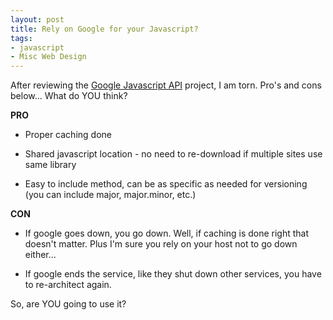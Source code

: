 ```yaml
---
layout: post
title: Rely on Google for your Javascript?
tags:
- javascript
- Misc Web Design
---
```

After reviewing the [Google Javascript API](http://code.google.com/apis/ajaxlibs/) project, I am torn.  Pro's and cons below... What do YOU think?

**PRO**

  * Proper caching done

  * Shared javascript location - no need to re-download if multiple sites use same library

  * Easy to include method, can be as specific as needed for versioning (you can include major, major.minor, etc.)

**CON**

  * If google goes down, you go down.  Well, if caching is done right that doesn't matter. Plus I'm sure you rely on your host not to go down either...

  * If google ends the service, like they shut down other services, you have to re-architect again.

So, are YOU going to use it?
